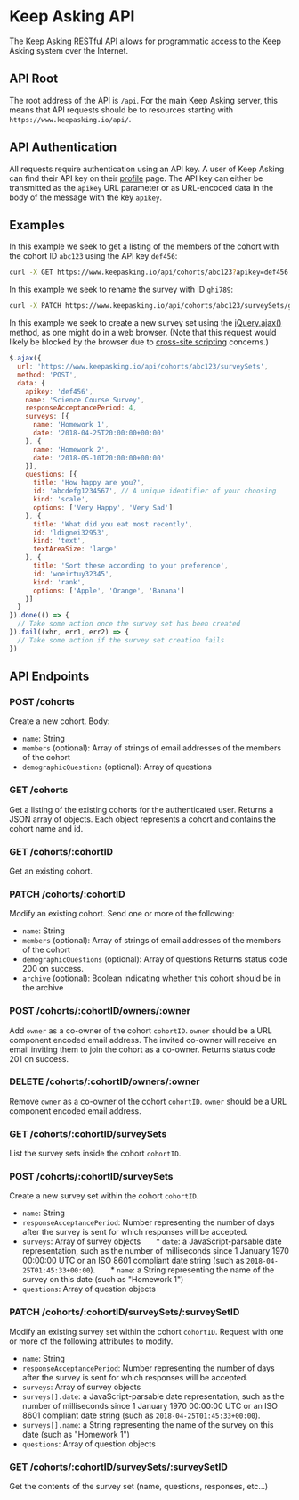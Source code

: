 # Keep Asking API
The Keep Asking RESTful API allows for programmatic access to the Keep Asking system over the Internet.

## API Root
The root address of the API is `/api`. For the main Keep Asking server, this means that API requests should be to resources starting with `https://www.keepasking.io/api/`.

## API Authentication
All requests require authentication using an API key. A user of Keep Asking can find their API key on their [profile](https://www.keepasking.io/profile) page. The API key can either be transmitted as the `apikey` URL parameter or as URL-encoded data in the body of the message with the key `apikey`.

## Examples
In this example we seek to get a listing of the members of the cohort with the cohort ID `abc123` using the API key `def456`:
```bash
curl -X GET https://www.keepasking.io/api/cohorts/abc123?apikey=def456
```

In this example we seek to rename the survey with ID `ghi789`:

```bash
curl -X PATCH https://www.keepasking.io/api/cohorts/abc123/surveySets/ghi789 --data 'apikey=def456' --data-urlencode 'name=My Amazing Survey'
```

In this example we seek to create a new survey set using the [jQuery.ajax()](https://api.jquery.com/jquery.ajax/) method, as one might do in a web browser. (Note that this request would likely be blocked by the browser due to [cross-site scripting](https://en.wikipedia.org/wiki/Cross-site_scripting) concerns.)
```javascript
$.ajax({
  url: 'https://www.keepasking.io/api/cohorts/abc123/surveySets',
  method: 'POST',
  data: {
    apikey: 'def456',
    name: 'Science Course Survey',
    responseAcceptancePeriod: 4,
    surveys: [{
      name: 'Homework 1',
      date: '2018-04-25T20:00:00+00:00'
    }, {
      name: 'Homework 2',
      date: '2018-05-10T20:00:00+00:00'
    }],
    questions: [{
      title: 'How happy are you?',
      id: 'abcdefg1234567', // A unique identifier of your choosing
      kind: 'scale',
      options: ['Very Happy', 'Very Sad']
    }, {
      title: 'What did you eat most recently',
      id: 'ldignei32953',
      kind: 'text',
      textAreaSize: 'large'
    }, {
      title: 'Sort these according to your preference',
      id: 'woeirtuy32345',
      kind: 'rank',
      options: ['Apple', 'Orange', 'Banana']
    }]
  }
}).done(() => {
  // Take some action once the survey set has been created
}).fail((xhr, err1, err2) => {
  // Take some action if the survey set creation fails
})
```

## API Endpoints

### POST /cohorts
Create a new cohort. Body:
* `name`: String
* `members` (optional): Array of strings of email addresses of the members of the cohort
* `demographicQuestions` (optional): Array of questions

### GET /cohorts
Get a listing of the existing cohorts for the authenticated user. Returns a JSON array of objects. Each object represents a cohort and contains the cohort name and id.

### GET /cohorts/:cohortID
Get an existing cohort.

### PATCH /cohorts/:cohortID
Modify an existing cohort. Send one or more of the following:
* `name`: String
* `members` (optional): Array of strings of email addresses of the members of the cohort
* `demographicQuestions` (optional): Array of questions
Returns status code 200 on success.
* `archive` (optional): Boolean indicating whether this cohort should be in the archive

### POST /cohorts/:cohortID/owners/:owner
Add `owner` as a co-owner of the cohort `cohortID`. `owner` should be a URL component encoded email address. The invited co-owner will receive an email inviting them to join the cohort as a co-owner. Returns status code 201 on success.

### DELETE /cohorts/:cohortID/owners/:owner
Remove `owner` as a co-owner of the cohort `cohortID`. `owner` should be a URL component encoded email address.

### GET /cohorts/:cohortID/surveySets
List the survey sets inside the cohort `cohortID`.

### POST /cohorts/:cohortID/surveySets
Create a new survey set within the cohort `cohortID`.
* `name`: String
* `responseAcceptancePeriod`: Number representing the number of days after the survey is sent for which responses will be accepted.
* `surveys`: Array of survey objects
&nbsp;&nbsp;&nbsp;&nbsp;&nbsp;&nbsp;* `date`: a JavaScript-parsable date representation, such as the number of milliseconds since 1 January 1970 00:00:00 UTC or an ISO 8601 compliant date string (such as `2018-04-25T01:45:33+00:00`).
&nbsp;&nbsp;&nbsp;&nbsp;&nbsp;&nbsp;* `name`: a String representing the name of the survey on this date (such as "Homework 1")
* `questions`: Array of question objects

### PATCH /cohorts/:cohortID/surveySets/:surveySetID
Modify an existing survey set within the cohort `cohortID`. Request with one or more of the following attributes to modify.
* `name`: String
* `responseAcceptancePeriod`: Number representing the number of days after the survey is sent for which responses will be accepted.
* `surveys`: Array of survey objects
* `surveys[].date`: a JavaScript-parsable date representation, such as the number of milliseconds since 1 January 1970 00:00:00 UTC or an ISO 8601 compliant date string (such as `2018-04-25T01:45:33+00:00`).
* `surveys[].name`: a String representing the name of the survey on this date (such as "Homework 1")
* `questions`: Array of question objects

### GET /cohorts/:cohortID/surveySets/:surveySetID
Get the contents of the survey set (name, questions, responses, etc…)
